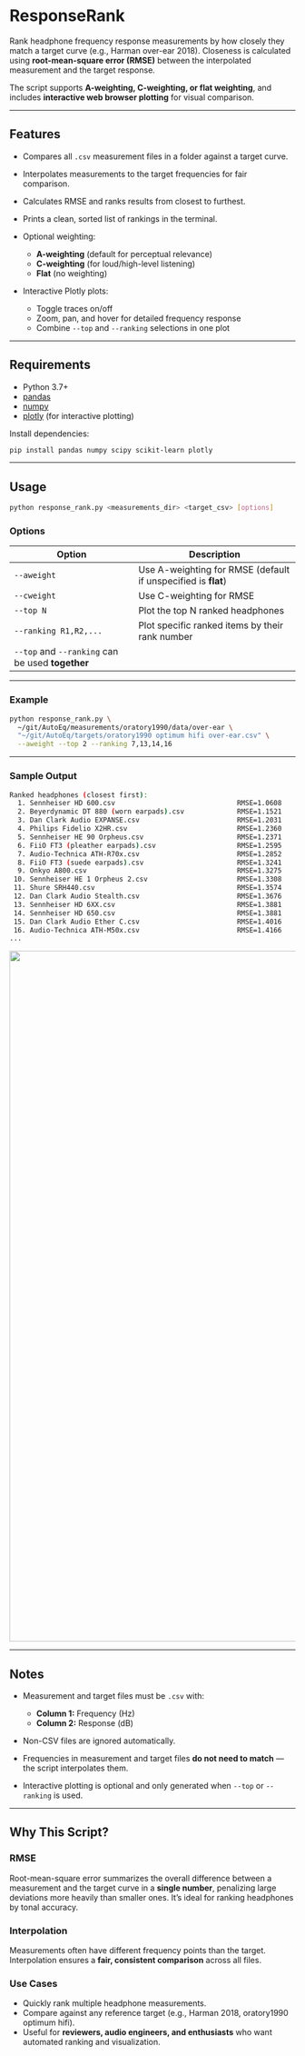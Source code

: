# ResponseRank

Rank headphone frequency response measurements by how closely they match a target curve (e.g., Harman over-ear 2018).
Closeness is calculated using **root-mean-square error (RMSE)** between the interpolated measurement and the target response.

The script supports **A-weighting, C-weighting, or flat weighting**, and includes **interactive web browser plotting** for visual comparison.

---

## Features

* Compares all `.csv` measurement files in a folder against a target curve.
* Interpolates measurements to the target frequencies for fair comparison.
* Calculates RMSE and ranks results from closest to furthest.
* Prints a clean, sorted list of rankings in the terminal.
* Optional weighting:

  * **A-weighting** (default for perceptual relevance)
  * **C-weighting** (for loud/high-level listening)
  * **Flat** (no weighting)
* Interactive Plotly plots:

  * Toggle traces on/off
  * Zoom, pan, and hover for detailed frequency response
  * Combine `--top` and `--ranking` selections in one plot

---

## Requirements

* Python 3.7+
* [pandas](https://pandas.pydata.org/)
* [numpy](https://numpy.org/)
* [plotly](https://plotly.com/python/) (for interactive plotting)

Install dependencies:

```bash
pip install pandas numpy scipy scikit-learn plotly
```

---

## Usage

```bash
python response_rank.py <measurements_dir> <target_csv> [options]
```

### Options

| Option                                           | Description                                                   |
| ------------------------------------------------ | ------------------------------------------------------------- |
| `--aweight`                                      | Use A-weighting for RMSE (default if unspecified is **flat**) |
| `--cweight`                                      | Use C-weighting for RMSE                                      |
| `--top N`                                        | Plot the top N ranked headphones                              |
| `--ranking R1,R2,...`                            | Plot specific ranked items by their rank number               |
| `--top` and `--ranking` can be used **together** |                                                               |

---

### Example

```bash
python response_rank.py \
  ~/git/AutoEq/measurements/oratory1990/data/over-ear \
  "~/git/AutoEq/targets/oratory1990 optimum hifi over-ear.csv" \
  --aweight --top 2 --ranking 7,13,14,16
```

---

### Sample Output

```bash
Ranked headphones (closest first):
  1. Sennheiser HD 600.csv                              RMSE=1.0608
  2. Beyerdynamic DT 880 (worn earpads).csv             RMSE=1.1521
  3. Dan Clark Audio EXPANSE.csv                        RMSE=1.2031
  4. Philips Fidelio X2HR.csv                           RMSE=1.2360
  5. Sennheiser HE 90 Orpheus.csv                       RMSE=1.2371
  6. FiiO FT3 (pleather earpads).csv                    RMSE=1.2595
  7. Audio-Technica ATH-R70x.csv                        RMSE=1.2852
  8. FiiO FT3 (suede earpads).csv                       RMSE=1.3241
  9. Onkyo A800.csv                                     RMSE=1.3275
 10. Sennheiser HE 1 Orpheus 2.csv                      RMSE=1.3308
 11. Shure SRH440.csv                                   RMSE=1.3574
 12. Dan Clark Audio Stealth.csv                        RMSE=1.3676
 13. Sennheiser HD 6XX.csv                              RMSE=1.3881
 14. Sennheiser HD 650.csv                              RMSE=1.3881
 15. Dan Clark Audio Ether C.csv                        RMSE=1.4016
 16. Audio-Technica ATH-M50x.csv                        RMSE=1.4166
...
```
<p align="center">
  <img src="https://i.imgur.com/ZUtvei2.png" alt="ResponseRank interactive plot" width="1216">
</p>

---

## Notes

* Measurement and target files must be `.csv` with:

  * **Column 1:** Frequency (Hz)
  * **Column 2:** Response (dB)
* Non-CSV files are ignored automatically.
* Frequencies in measurement and target files **do not need to match** — the script interpolates them.
* Interactive plotting is optional and only generated when `--top` or `--ranking` is used.

---

## Why This Script?

### RMSE

Root-mean-square error summarizes the overall difference between a measurement and the target curve in a **single number**, penalizing large deviations more heavily than smaller ones. It’s ideal for ranking headphones by tonal accuracy.

### Interpolation

Measurements often have different frequency points than the target. Interpolation ensures a **fair, consistent comparison** across all files.

### Use Cases

* Quickly rank multiple headphone measurements.
* Compare against any reference target (e.g., Harman 2018, oratory1990 optimum hifi).
* Useful for **reviewers, audio engineers, and enthusiasts** who want automated ranking and visualization.
